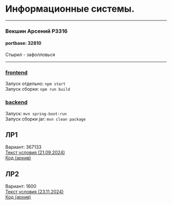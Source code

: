 # Информационные системы.

----

### Векшин Арсений P3316
#### portbase: 32810
Стырил - зафолловься

----

### [frontend](https://github.com/ArsenyVekshin/ITMO/tree/master/IS/lab1/lab1_frontend)   
Запуск отдельно: `npm start`  
Запуск сборки: `npm run build`  


### [backend](https://github.com/ArsenyVekshin/ITMO/tree/master/IS/lab1/lab1_backend)   
Запуск: `mvn spring-boot:run`  
Запуск сборки jar: `mvn clean package`


ЛР1
----
Вариант: 367133   
[Текст условия (21.09.2024)](https://github.com/ArsenyVekshin/ITMO/tree/master/IS/lab1/tasks-text/lab1.md)   
[Код (архив)](https://github.com/ArsenyVekshin/ITMO/tree/IS-lab1-archive/IS/lab1)


ЛР2
----
Вариант: 1600   
[Текст условия (23.11.2024)](https://github.com/ArsenyVekshin/ITMO/tree/master/IS/lab1/tasks-text/lab2.md)   
[Код (архив)](https://github.com/ArsenyVekshin/ITMO/tree/IS-lab2-archive/IS/lab1)

